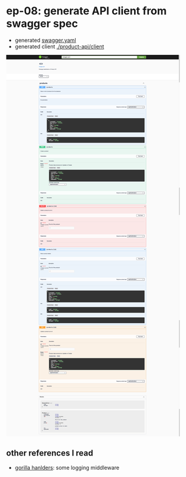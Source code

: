 # ep-08: generate API client from swagger spec

* generated [swagger.yaml](./product-api/swagger.yaml)
* generated client [./product-api/client](./product-api/client)

![Swagger UI screenshot](./product-api/API-documentation.png)

## other references I read

* [gorilla hanlders](https://github.com/gorilla/handlers): some logging middleware
